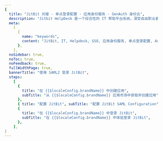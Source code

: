 ```yaml
---
{
  title: "JitBit 对接 - 单点登录配置 - 应用身份服务 - GenAuth 身份云",
  description: "Jitbit HelpDesk 是一个综合性的 IT 帮助平台系统，深受自由职业者、小型企业、初创公司和大型企业的信赖。 该工具适用于云托管和私有化环境部署，使用户能够管理并跟踪电子邮件及其相关票证。",
  meta:
    [
      {
        name: "keywords",
        content: "JitBit, IT, Helpdesk, SSO, 应用身份服务, 单点登录配置, Authing身份云",
      },
    ],
  noSidebar: true,
  noToc: true,
  noFeedback: true,
  fullWidthPage: true,
  bannerTitle: "使用 SAML2 登录 JitBit",
  steps:
    [
      {
        title: "在 {{$localeConfig.brandName}} 中创建应用",
        subTitle: "从 {{$localeConfig.brandName}} 应用市场中获取并创建应用",
      },
      { title: "配置 JitBit", subTitle: "配置 JitBit SAML Configuration" },
      {
        title: "在 {{$localeConfig.brandName}} 中登录 JitBit",
        subTitle: "在 {{$localeConfig.brandName}} 中体验登录 JitBit",
      },
    ],
}
---
```


<IntegrationDetail/>
